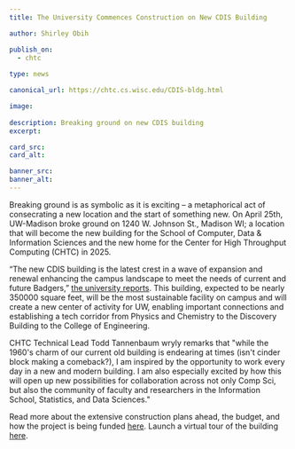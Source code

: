 ```yaml
---
title: The University Commences Construction on New CDIS Building

author: Shirley Obih

publish_on:
  - chtc
  
type: news 

canonical_url: https://chtc.cs.wisc.edu/CDIS-bldg.html

image: 
  
description: Breaking ground on new CDIS building
excerpt: 

card_src: 
card_alt: 

banner_src: 
banner_alt: 
---
```

  
Breaking ground is as symbolic as it is exciting – a metaphorical act of consecrating a new location and the start of something new. On April 25th, UW-Madison broke ground on 1240 W. Johnson St., Madison WI; a location that will become the new building for the School of Computer, Data & Information Sciences and the new home for the Center for High Throughput Computing (CHTC) in 2025.

“The new CDIS building is the latest crest in a wave of expansion and renewal enhancing the campus landscape to meet the needs of current and future Badgers,” [the university reports](https://news.wisc.edu/governor-chancellor-to-break-ground-on-new-home-for-uws-newest-school/).  This building, expected to be nearly 350000 square feet, will be the most sustainable facility on campus and will create a new center of activity for UW, enabling important connections and establishing a tech corridor from Physics and Chemistry to the Discovery Building to the College of Engineering. 

CHTC Technical Lead Todd Tannenbaum wryly remarks that  "while the 1960's charm of our current old building is endearing at times (isn't cinder block making a comeback?), I am inspired by the opportunity to work every day in a new and modern building. I am also especially excited by how this will open up new possibilities for collaboration across not only Comp Sci, but also the community of faculty and researchers in the Information School, Statistics, and Data Sciences."

Read more about the extensive construction plans ahead, the budget, and how the project is being funded [here](https://news.wisc.edu/governor-chancellor-to-break-ground-on-new-home-for-uws-newest-school/). Launch a virtual tour of the building [here](https://cdis.wisc.edu/building/tour/).
